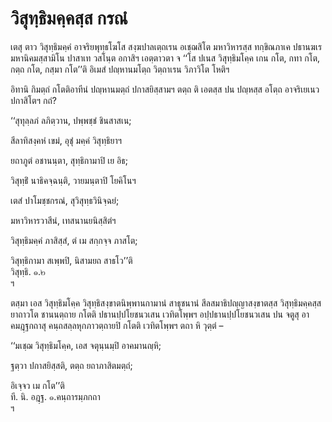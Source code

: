 <h1>วิสุทฺธิมคฺคสฺส กรณํ</h1>
<p>เตสุ ตาว วิสุทฺธิมคฺคํ อาจริยพุทฺธโฆโส สงฺฆปาลเตฺถเรน อเชฺฌสิโต มหาวิหารสฺส ทกฺขิณภาเค ปธานฆเร มหานิคมสฺสามิโน ปาสาเท  วสโนฺต อกาสิฯ เอตฺตาวตา จ ‘‘โส ปเนส วิสุทฺธิมโคฺค เกน กโต, กทา กโต, กตฺถ กโต, กสฺมา กโต’’ติ อิเมสํ ปญฺหานมโตฺถ วิตฺถาเรน วิภาวิโต โหติฯ</p>


<p>อิทานิ  กิมตฺถํ กโตติอาทีนํ ปญฺหานมตฺถํ ปกาสยิสฺสามฯ ตตฺถ ติ เอตสฺส ปน ปญฺหสฺส อโตฺถ อาจริเยเนว ปกาสิโตฯ กถํ?</p>


<p>
‘‘สุทุลฺลภํ ลภิตฺวาน, ปพฺพชฺชํ ชินสาสเน;  
  
สีลาทิสงฺคหํ เขมํ, อุชุํ มคฺคํ วิสุทฺธิยาฯ  
</p>
  
<p>
ยถาภูตํ อชานนฺตา, สุทฺธิกามาปิ เย อิธ;  
  
วิสุทฺธิํ นาธิคจฺฉนฺติ, วายมนฺตาปิ โยคิโนฯ  
</p>
  
<p>
เตสํ ปาโมชฺชกรณํ, สุวิสุทฺธวินิจฺฉยํ;  
  
มหาวิหารวาสีนํ, เทสนานยนิสฺสิตํฯ  
</p>
  
<p>
วิสุทฺธิมคฺคํ ภาสิสฺสํ, ตํ เม สกฺกจฺจ ภาสโต;  
  
วิสุทฺธิกามา สเพฺพปิ, นิสามยถ สาธโว’’ติ  
วิสุทฺธิ. ๑.๒  
ฯ  
</p>
  
<p>ตสฺมา เอส วิสุทฺธิมโคฺค วิสุทฺธิสงฺขาตนิพฺพานกามานํ สาธุชนานํ สีลสมาธิปญฺญาสงฺขาตสฺส วิสุทฺธิมคฺคสฺส ยาถาวโต ชานนตฺถาย กโตติ ปธานปฺปโยชนวเสน เวทิตโพฺพฯ อปฺปธานปฺปโยชนวเสน ปน จตูสุ อาคมฎฺฐกถาสุ คนฺถสลฺลหุกภาวตฺถายปิ กโตติ เวทิตโพฺพฯ ตถา หิ วุตฺตํ  –</p>


<p>
‘‘มเชฺฌ วิสุทฺธิมโคฺค, เอส จตุนฺนมฺปิ อาคมานญฺหิ;  
  
ฐตฺวา ปกาสยิสฺสติ, ตตฺถ ยถาภาสิตมตฺถํ;  
  
อิเจฺจว เม กโต’’ติ  
ที. นิ. อฎฺฐ. ๑.คนฺถารมฺภกถา  
ฯ  
</p>
  
  
  
  
  
